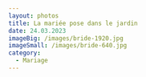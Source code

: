 ```yaml
---
layout: photos
title: La mariée pose dans le jardin
date: 24.03.2023
imageBig: /images/bride-1920.jpg
imageSmall: /images/bride-640.jpg
category:
  - Mariage
---
```


